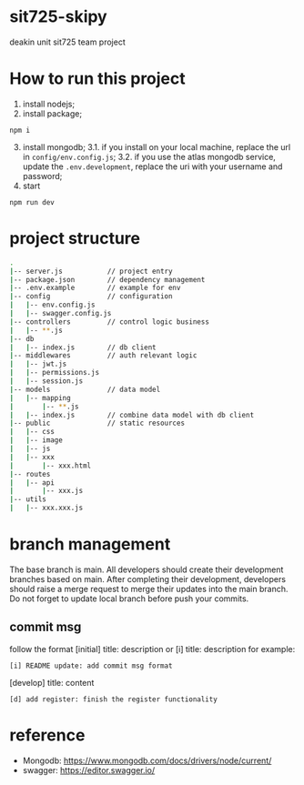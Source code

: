 # sit725-skipy

deakin unit sit725 team project

# How to run this project

1. install nodejs;
2. install package;

```
npm i
```

3. install mongodb;
   3.1. if you install on your local machine, replace the url in `config/env.config.js`;
   3.2. if you use the atlas mongodb service, update the `.env.development`, replace the uri with your username and password;
4. start

```
npm run dev
```

# project structure

```sh
.
|-- server.js           // project entry
|-- package.json        // dependency management
|-- .env.example        // example for env
|-- config              // configuration
|   |-- env.config.js
|   |-- swagger.config.js
|-- controllers         // control logic business
|   |-- **.js
|-- db
|   |-- index.js        // db client
|-- middlewares         // auth relevant logic
|   |-- jwt.js
|   |-- permissions.js
|   |-- session.js
|-- models              // data model
|   |-- mapping
|       |-- **.js
|   |-- index.js        // combine data model with db client
|-- public              // static resources
|   |-- css
|   |-- image
|   |-- js
|   |-- xxx
|       |-- xxx.html
|-- routes
|   |-- api
|       |-- xxx.js
|-- utils
|   |-- xxx.xxx.js
```

# branch management

The base branch is main. All developers should create their development branches based on main. After completing their development, developers should raise a merge request to merge their updates into the main branch. Do not forget to update local branch before push your commits.

## commit msg

follow the format
[initial] title: description or [i] title: description
for example:

```
[i] README update: add commit msg format
```

[develop] title: content

```
[d] add register: finish the register functionality
```

# reference

- Mongodb: https://www.mongodb.com/docs/drivers/node/current/
- swagger: https://editor.swagger.io/
